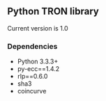 ## Python TRON library

Current version is 1.0


### Dependencies

* Python 3.3.3+
* py-ecc==1.4.2
* rlp==0.6.0
* sha3
* coincurve